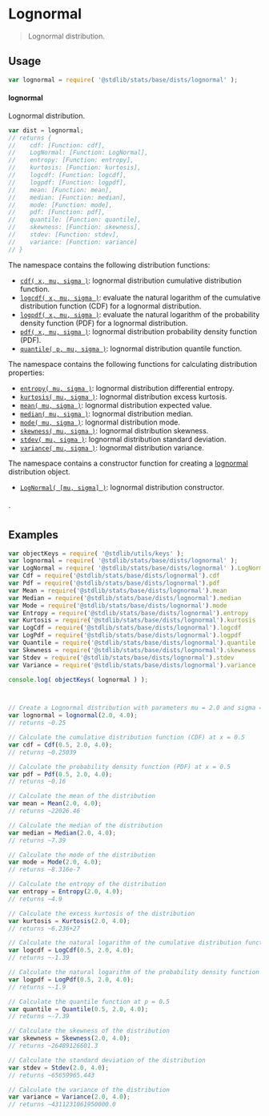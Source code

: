 <!--

@license Apache-2.0

Copyright (c) 2018 The Stdlib Authors.

Licensed under the Apache License, Version 2.0 (the "License");
you may not use this file except in compliance with the License.
You may obtain a copy of the License at

   http://www.apache.org/licenses/LICENSE-2.0

Unless required by applicable law or agreed to in writing, software
distributed under the License is distributed on an "AS IS" BASIS,
WITHOUT WARRANTIES OR CONDITIONS OF ANY KIND, either express or implied.
See the License for the specific language governing permissions and
limitations under the License.

-->

# Lognormal

> Lognormal distribution.

<section class="usage">

## Usage

```javascript
var lognormal = require( '@stdlib/stats/base/dists/lognormal' );
```

#### lognormal

Lognormal distribution.

```javascript
var dist = lognormal;
// returns {
//    cdf: [Function: cdf],
//    LogNormal: [Function: LogNormal],
//    entropy: [Function: entropy],
//    kurtosis: [Function: kurtosis],
//    logcdf: [Function: logcdf],
//    logpdf: [Function: logpdf],
//    mean: [Function: mean],
//    median: [Function: median],
//    mode: [Function: mode],
//    pdf: [Function: pdf],
//    quantile: [Function: quantile],
//    skewness: [Function: skewness],
//    stdev: [Function: stdev],
//    variance: [Function: variance]
// }
```

The namespace contains the following distribution functions:

<!-- <toc pattern="*+(cdf|pdf|mgf|quantile)*"> -->

<div class="namespace-toc">

-   <span class="signature">[`cdf( x, mu, sigma )`][@stdlib/stats/base/dists/lognormal/cdf]</span><span class="delimiter">: </span><span class="description">lognormal distribution cumulative distribution function.</span>
-   <span class="signature">[`logcdf( x, mu, sigma )`][@stdlib/stats/base/dists/lognormal/logcdf]</span><span class="delimiter">: </span><span class="description">evaluate the natural logarithm of the cumulative distribution function (CDF) for a lognormal distribution.</span>
-   <span class="signature">[`logpdf( x, mu, sigma )`][@stdlib/stats/base/dists/lognormal/logpdf]</span><span class="delimiter">: </span><span class="description">evaluate the natural logarithm of the probability density function (PDF) for a lognormal distribution.</span>
-   <span class="signature">[`pdf( x, mu, sigma )`][@stdlib/stats/base/dists/lognormal/pdf]</span><span class="delimiter">: </span><span class="description">lognormal distribution probability density function (PDF).</span>
-   <span class="signature">[`quantile( p, mu, sigma )`][@stdlib/stats/base/dists/lognormal/quantile]</span><span class="delimiter">: </span><span class="description">lognormal distribution quantile function.</span>

</div>

<!-- </toc> -->

The namespace contains the following functions for calculating distribution properties:

<!-- <toc pattern="*+(entropy|kurtosis|mean|median|mode|skewness|stdev|variance)*"> -->

<div class="namespace-toc">

-   <span class="signature">[`entropy( mu, sigma )`][@stdlib/stats/base/dists/lognormal/entropy]</span><span class="delimiter">: </span><span class="description">lognormal distribution differential entropy.</span>
-   <span class="signature">[`kurtosis( mu, sigma )`][@stdlib/stats/base/dists/lognormal/kurtosis]</span><span class="delimiter">: </span><span class="description">lognormal distribution excess kurtosis.</span>
-   <span class="signature">[`mean( mu, sigma )`][@stdlib/stats/base/dists/lognormal/mean]</span><span class="delimiter">: </span><span class="description">lognormal distribution expected value.</span>
-   <span class="signature">[`median( mu, sigma )`][@stdlib/stats/base/dists/lognormal/median]</span><span class="delimiter">: </span><span class="description">lognormal distribution median.</span>
-   <span class="signature">[`mode( mu, sigma )`][@stdlib/stats/base/dists/lognormal/mode]</span><span class="delimiter">: </span><span class="description">lognormal distribution mode.</span>
-   <span class="signature">[`skewness( mu, sigma )`][@stdlib/stats/base/dists/lognormal/skewness]</span><span class="delimiter">: </span><span class="description">lognormal distribution skewness.</span>
-   <span class="signature">[`stdev( mu, sigma )`][@stdlib/stats/base/dists/lognormal/stdev]</span><span class="delimiter">: </span><span class="description">lognormal distribution standard deviation.</span>
-   <span class="signature">[`variance( mu, sigma )`][@stdlib/stats/base/dists/lognormal/variance]</span><span class="delimiter">: </span><span class="description">lognormal distribution variance.</span>

</div>

<!-- </toc> -->

The namespace contains a constructor function for creating a [lognormal][lognormal-distribution] distribution object.

<!-- <toc pattern="*ctor*"> -->

<div class="namespace-toc">

-   <span class="signature">[`LogNormal( [mu, sigma] )`][@stdlib/stats/base/dists/lognormal/ctor]</span><span class="delimiter">: </span><span class="description">lognormal distribution constructor.</span>

</div>

<!-- </toc> -->

```javascript

```

</section>

<!-- /.usage -->

`<section class="examples">

## Examples

<!-- TODO: better examples -->

<!-- eslint no-undef: "error" -->

```javascript
var objectKeys = require( '@stdlib/utils/keys' );
var lognormal = require( '@stdlib/stats/base/dists/lognormal' );
var LogNormal = require( '@stdlib/stats/base/dists/lognormal' ).LogNormal;
var Cdf = require('@stdlib/stats/base/dists/lognormal').cdf
var Pdf = require('@stdlib/stats/base/dists/lognormal').pdf
var Mean = require('@stdlib/stats/base/dists/lognormal').mean
var Median = require('@stdlib/stats/base/dists/lognormal').median
var Mode = require('@stdlib/stats/base/dists/lognormal').mode
var Entropy = require('@stdlib/stats/base/dists/lognormal').entropy
var Kurtosis = require('@stdlib/stats/base/dists/lognormal').kurtosis
var LogCdf = require('@stdlib/stats/base/dists/lognormal').logcdf
var LogPdf = require('@stdlib/stats/base/dists/lognormal').logpdf
var Quantile = require('@stdlib/stats/base/dists/lognormal').quantile
var Skewness = require('@stdlib/stats/base/dists/lognormal').skewness
var Stdev = require('@stdlib/stats/base/dists/lognormal').stdev
var Variance = require('@stdlib/stats/base/dists/lognormal').variance

console.log( objectKeys( lognormal ) );



// Create a Lognormal distribution with parameters mu = 2.0 and sigma = 4.0
var lognormal = lognormal(2.0, 4.0);
// returns ~0.25

// Calculate the cumulative distribution function (CDF) at x = 0.5
var cdf = Cdf(0.5, 2.0, 4.0);
// returns ~0.25039

// Calculate the probability density function (PDF) at x = 0.5
var pdf = Pdf(0.5, 2.0, 4.0);
// returns ~0.16

// Calculate the mean of the distribution
var mean = Mean(2.0, 4.0);
// returns ~22026.46

// Calculate the median of the distribution
var median = Median(2.0, 4.0);
// returns ~7.39

// Calculate the mode of the distribution
var mode = Mode(2.0, 4.0);
// returns ~8.316e-7

// Calculate the entropy of the distribution
var entropy = Entropy(2.0, 4.0);
// returns ~4.9

// Calculate the excess kurtosis of the distribution
var kurtosis = Kurtosis(2.0, 4.0);
// returns ~6.236+27

// Calculate the natural logarithm of the cumulative distribution function (CDF) at x = 0.5
var logcdf = LogCdf(0.5, 2.0, 4.0);
// returns ~-1.39

// Calculate the natural logarithm of the probability density function (PDF) at x = 0.5
var logpdf = LogPdf(0.5, 2.0, 4.0);
// returns ~-1.9

// Calculate the quantile function at p = 0.5
var quantile = Quantile(0.5, 2.0, 4.0);
// returns ~-7.39

// Calculate the skewness of the distribution
var skewness = Skewness(2.0, 4.0);
// returns ~26489126601.3

// Calculate the standard deviation of the distribution
var stdev = Stdev(2.0, 4.0);
// returns ~65659965.443

// Calculate the variance of the distribution
var variance = Variance(2.0, 4.0);
// returns ~4311231061950000.0



```

</section>

<!-- /.examples -->

<!-- Section for related `stdlib` packages. Do not manually edit this section, as it is automatically populated. -->

<section class="related">

</section>

<!-- /.related -->

<!-- Section for all links. Make sure to keep an empty line after the `section` element and another before the `/section` close. -->

<section class="links">

[lognormal-distribution]: https://en.wikipedia.org/wiki/Log-normal_distribution

<!-- <toc-links> -->

[@stdlib/stats/base/dists/lognormal/ctor]: https://github.com/stdlib-js/stdlib/tree/develop/lib/node_modules/%40stdlib/stats/base/dists/lognormal/ctor

[@stdlib/stats/base/dists/lognormal/entropy]: https://github.com/stdlib-js/stdlib/tree/develop/lib/node_modules/%40stdlib/stats/base/dists/lognormal/entropy

[@stdlib/stats/base/dists/lognormal/kurtosis]: https://github.com/stdlib-js/stdlib/tree/develop/lib/node_modules/%40stdlib/stats/base/dists/lognormal/kurtosis

[@stdlib/stats/base/dists/lognormal/mean]: https://github.com/stdlib-js/stdlib/tree/develop/lib/node_modules/%40stdlib/stats/base/dists/lognormal/mean

[@stdlib/stats/base/dists/lognormal/median]: https://github.com/stdlib-js/stdlib/tree/develop/lib/node_modules/%40stdlib/stats/base/dists/lognormal/median

[@stdlib/stats/base/dists/lognormal/mode]: https://github.com/stdlib-js/stdlib/tree/develop/lib/node_modules/%40stdlib/stats/base/dists/lognormal/mode

[@stdlib/stats/base/dists/lognormal/skewness]: https://github.com/stdlib-js/stdlib/tree/develop/lib/node_modules/%40stdlib/stats/base/dists/lognormal/skewness

[@stdlib/stats/base/dists/lognormal/stdev]: https://github.com/stdlib-js/stdlib/tree/develop/lib/node_modules/%40stdlib/stats/base/dists/lognormal/stdev

[@stdlib/stats/base/dists/lognormal/variance]: https://github.com/stdlib-js/stdlib/tree/develop/lib/node_modules/%40stdlib/stats/base/dists/lognormal/variance

[@stdlib/stats/base/dists/lognormal/cdf]: https://github.com/stdlib-js/stdlib/tree/develop/lib/node_modules/%40stdlib/stats/base/dists/lognormal/cdf

[@stdlib/stats/base/dists/lognormal/logcdf]: https://github.com/stdlib-js/stdlib/tree/develop/lib/node_modules/%40stdlib/stats/base/dists/lognormal/logcdf

[@stdlib/stats/base/dists/lognormal/logpdf]: https://github.com/stdlib-js/stdlib/tree/develop/lib/node_modules/%40stdlib/stats/base/dists/lognormal/logpdf

[@stdlib/stats/base/dists/lognormal/pdf]: https://github.com/stdlib-js/stdlib/tree/develop/lib/node_modules/%40stdlib/stats/base/dists/lognormal/pdf

[@stdlib/stats/base/dists/lognormal/quantile]: https://github.com/stdlib-js/stdlib/tree/develop/lib/node_modules/%40stdlib/stats/base/dists/lognormal/quantile

<!-- </toc-links> -->

</section>



<!-- /.links -->
